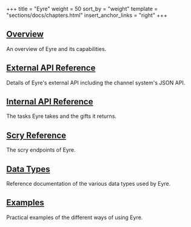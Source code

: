 +++
title = "Eyre"
weight = 50
sort_by = "weight"
template = "sections/docs/chapters.html"
insert_anchor_links = "right"
+++

## [Overview](@/docs/arvo/eyre/eyre.md)

An overview of Eyre and its capabilities.

## [External API Reference](@/docs/arvo/eyre/external-api-ref.md)

Details of Eyre's external API including the channel system's JSON API.

## [Internal API Reference](@/docs/arvo/eyre/tasks.md)

The tasks Eyre takes and the gifts it returns.

## [Scry Reference](@/docs/arvo/eyre/scry.md)

The scry endpoints of Eyre.

## [Data Types](@/docs/arvo/eyre/data-types.md)

Reference documentation of the various data types used by Eyre.

## [Examples](@/docs/arvo/eyre/examples.md)

Practical examples of the different ways of using Eyre.
